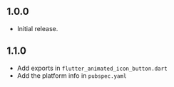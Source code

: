 ## 1.0.0

* Initial release.

## 1.1.0
* Add exports in ```flutter_animated_icon_button.dart```
* Add the platform info in ```pubspec.yaml```
